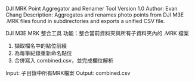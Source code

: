DJI MRK Point Aggregator and Renamer Tool
Version 1.0
Author: Evan Chang
Description: Aggregates and renames photo points from DJI M3E .MRK files found in subdirectories and exports a unified CSV file.

DJI M3E MRK 整合工具
功能：整合當前資料夾與所有子資料夾內的 .MRK 檔案
  1. 擷取檔名中的點位前綴
  2. 為每筆紀錄重新命名點位
  3. 合併寫入 combined.csv，並完成欄位解析
     
Input: 子目錄中所有MRK檔案 
Output: combined.csv
